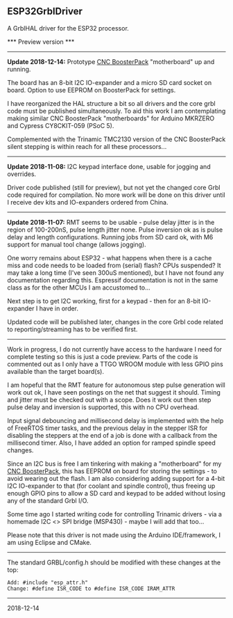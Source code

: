 ## ESP32GrblDriver

A GrblHAL driver for the ESP32 processor.

*** Preview version ***

---

__Update 2018-12-14:__ Prototype [CNC BoosterPack](https://github.com/terjeio/CNC_Boosterpack) "motherboard" up and running.

The board has an 8-bit I2C IO-expander and a micro SD card socket on board. Option to use EEPROM on BoosterPack for settings.

I have reorganized the HAL structure a bit so all drivers and the core grbl code must be published simultaneously.
To aid this work I am contemplating making similar CNC BoosterPack "motherboards" for Arduino MKRZERO and Cypress CY8CKIT-059 (PSoC 5).

Complemented with the Trinamic TMC2130 version of the CNC BoosterPack silent stepping is within reach for all these processors... 

---

__Update 2018-11-08:__ I2C keypad interface done, usable for jogging and overrides.

Driver code published \(still for preview\), but not yet the changed core Grbl code required for compilation. No more work will be done on this driver until I receive dev kits and IO-expanders ordered from China.

--- 

__Update 2018-11-07:__ RMT seems to be usable - pulse delay jitter is in the region of 100-200nS, pulse length jitter none. Pulse inversion ok as is pulse delay and length configurations. Running jobs from SD card ok, with M6 support for manual tool change \(allows jogging\).

One worry remains about ESP32 - what happens when there is a cache miss and code needs to be loaded from \(serial\) flash? CPUs suspended? It may take a long time \(I've seen 300uS mentioned\), but I have not found any documentation regarding this. Espressif documentation is not in the same class as for the other MCUs I am accustomed to...

Next step is to get I2C working, first for a keypad - then for an 8-bit IO-expander I have in order.

Updated code will be published later, changes in the core Grbl code related to reporting/streaming has to be verified first. 

---

Work in progress, I do not currently have access to the hardware I need for complete testing so this is just a code preview.
Parts of the code is commented out as I only have a TTGO WROOM module with less GPIO pins available than the target board\(s\).

I am hopeful that the RMT feature for autonomous step pulse generation will work out ok, I have seen postings on the net that suggest it should. Timing and jitter must be checked out with a scope. Does it work out then step pulse delay and inversion is supported, this with no CPU overhead.

Input signal debouncing and millisecond delay is implemented with the help of FreeRTOS timer tasks, and the previous delay in the stepper ISR for disabling the steppers at the end of a job is done with a callback from the millisecond timer. Also, I have added an option for ramped spindle speed changes.

Since an I2C bus is free I am tinkering with making a "motherboard" for my [CNC BoosterPack](https://github.com/terjeio/CNC_Boosterpack), this has EEPROM on board for storing the settings - to avoid wearing out the flash. I am also considering adding support for a 4-bit I2C IO-expander to that (for coolant and spindle control), thus freeing up enough GPIO pins to allow a SD card and keypad to be added without losing any of the standard Grbl I/O.

Some time ago I started writing code for controlling Trinamic drivers - via a homemade I2C <> SPI bridge (MSP430) - maybe I will add that too...

Please note that this driver is not made using the Arduino IDE/framework, I am using Eclipse and CMake.

---

The standard GRBL/config.h should be modified with these changes at the top:

```
Add: #include "esp_attr.h"
Change: #define ISR_CODE to #define ISR_CODE IRAM_ATTR
```

---
2018-12-14
